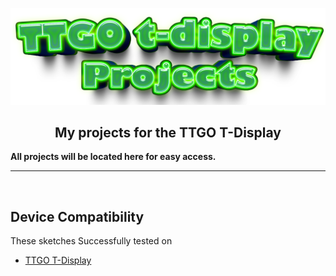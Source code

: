 ![Header](images/ttgo-projects.png)
<br>

<div align="center">
  
  ## My projects for the TTGO T-Display

</div>

<b>All projects will be located here for easy access.</b>

<hr>
<br>
  
  ## Device Compatibility

These sketches Successfully tested on
- [TTGO T-Display](https://www.aliexpress.us/item/3256805784238887.html?spm=a2g0o.order_list.order_list_main.17.1ecc1802gBNP2R&gatewayAdapt=glo2usa)
